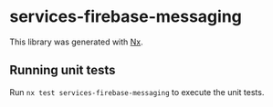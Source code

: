 # services-firebase-messaging

This library was generated with [Nx](https://nx.dev).

## Running unit tests

Run `nx test services-firebase-messaging` to execute the unit tests.
